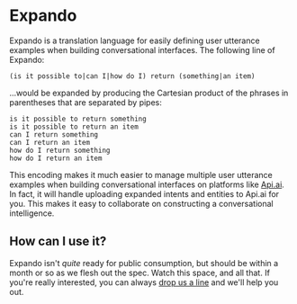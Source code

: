 # Expando

Expando is a translation language for easily defining user utterance examples when building conversational interfaces. The following line of Expando:

```text
(is it possible to|can I|how do I) return (something|an item)
```

...would be expanded by producing the Cartesian product of the phrases in parentheses that are separated by pipes:

```text
is it possible to return something
is it possible to return an item
can I return something
can I return an item
how do I return something
how do I return an item
```

This encoding makes it much easier to manage multiple user utterance examples when building conversational interfaces on platforms like [Api.ai](http://api.ai). In fact, it will handle uploading expanded intents and entities to Api.ai for you. This makes it easy to collaborate on constructing a conversational intelligence.

## How can I use it?

Expando isn't *quite* ready for public consumption, but should be within a month or so as we flesh out the spec. Watch this space, and all that. If you're really interested, you can always [drop us a line](http://voxable.io/hire-us) and we'll help you out.


